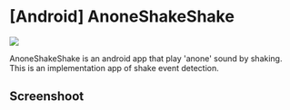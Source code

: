 # [Android] AnoneShakeShake

![](https://img.shields.io/badge/release-v0.1-green.svg)

AnoneShakeShake is an android app that play 'anone' sound by shaking. This is an implementation app of shake event detection.

## Screenshoot
